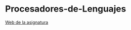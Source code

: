 # Procesadores-de-Lenguajes

[Web de la asignatura](https://dlsiisv.fi.upm.es/procesadores/Practica.html)
